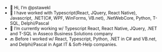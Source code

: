 - 👋 Hi, I’m @pstawekl
- 👀 I have worked with Typescript(React, JQuery, React Native), Javascript, .NET(C#, WPF, WinForms, VB.net), .NetWebCore, Python, T-SQL, Delphi/Pascal
- 🌱 I’m currently working w/ Typescript React, React Native, JQuery, .NET and T-SQL in Asseco Business Solutions company
- 🔙 Before I worked w/ React, Typescript, Python, .NET in C# and VB.net, and Delphi/Pascal in Agat IT & Soft-Help companies. 

<!---
pstawekl/pstawekl is a ✨ special ✨ repository because its `README.md` (this file) appears on your GitHub profile.
You can click the Preview link to take a look at your changes.
--->
